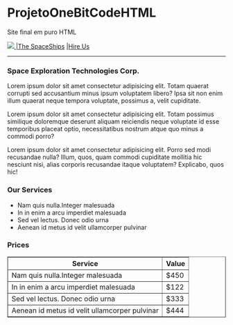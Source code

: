 # ProjetoOneBitCodeHTML
Site final em puro HTML
<!DOCTYPE html>
<html lang="en">
  <head>
    <title>SpaceX</title>
  </head>
  <body>
    <nav>
      <div>
        <a
          href="file:///C:/Users/evell/OneDrive/Documentos/GitHub/Projeto_Calculadora/exercicios%20onebit/page1.html"
        >
          <img
            src="https://cdn.areademembros.com/files/instancia_1851/editor/XGV6ruZ9zEINrDQSTFdF1hINl7DKitsftuoU7Hgq.png"
          />
        </a>
        <a
          href="file:///C:/Users/evell/OneDrive/Documentos/GitHub/Projeto_Calculadora/exercicios%20onebit/page2.html"
          >|The SpaceShips</a
        >
        <a
          href="file:///C:/Users/evell/OneDrive/Documentos/GitHub/Projeto_Calculadora/exercicios%20onebit/page3.html"
          >|Hire Us</a
        >
      </div>
    </nav>
    <hr />
    <section>
      <div>
        <h3>Space Exploration Technologies Corp.</h3>
        <p>
          Lorem ipsum dolor sit amet consectetur adipisicing elit. Totam quaerat
          corrupti sed accusantium minus ipsum voluptatem libero? Ipsa sit non
          enim illum quaerat neque tempora voluptate, possimus a, velit
          cupiditate.
        </p>
        <p>
          Lorem ipsum dolor sit amet consectetur adipisicing elit. Totam
          possimus similique doloremque deserunt aliquam reiciendis neque
          voluptate id esse temporibus placeat optio, necessitatibus nostrum
          atque quo minus a commodi porro?
        </p>
        <p>
          Lorem ipsum dolor sit amet consectetur adipisicing elit. Porro sed
          modi recusandae nulla? Illum, quos, quam commodi cupiditate mollitia
          hic nesciunt nisi, alias corporis recusandae itaque voluptatem?
          Explicabo, quos hic!
        </p>
      </div>
      <div>
        <h3>Our Services</h3>
        <ul>
          <li>Nam quis nulla.Integer malesuada</li>
          <li>In in enim a arcu imperdiet malesuada</li>
          <li>Sed vel lectus. Donec odio urna</li>
          <li>Aenean id metus id velit ullamcorper pulvinar</li>
        </ul>
      </div>
      <div>
        <h3>Prices</h3>
        <table border="1">
          <tr>
            <th>Service</th>
            <th>Value</th>
          </tr>
          <tr>
            <td>Nam quis nulla.Integer malesuada</td>
            <td>$450</td>
          </tr>
          <tr>
            <td>In in enim a arcu imperdiet malesuada</td>
            <td>$122</td>
          </tr>
          <tr>
            <td>Sed vel lectus. Donec odio urna</td>
            <td>$333</td>
          </tr>
          <tr>
            <td>Aenean id metus id velit ullamcorper pulvinar</td>
            <td>$444</td>
          </tr>
        </table>
      </div>
    </section>
  </body>
</html>
